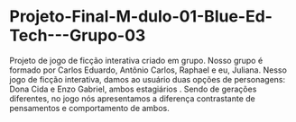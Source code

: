 # Projeto-Final-M-dulo-01-Blue-Ed-Tech---Grupo-03
Projeto de jogo de ficção interativa criado em grupo.
Nosso grupo é formado por Carlos Eduardo, Antônio Carlos, Raphael e eu, Juliana.
Nesso jogo de ficção interativa, damos ao usuário  duas opções de personagens: Dona Cida e Enzo Gabriel, ambos estagiários .
Sendo de gerações diferentes, no jogo nós apresentamos a diferença contrastante de pensamentos e comportamento de ambos.
